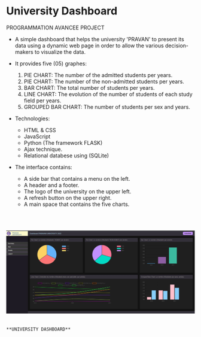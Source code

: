 # University Dashboard
PROGRAMMATION AVANCEE PROJECT

* A simple dashboard that helps the university 'PRAVAN' to present its data using a dynamic web page in order to allow the various decision-makers
to visualize the data.

* It provides five (05) graphes:
  1. PIE CHART: The number of the admitted students per years.
  2. PIE CHART: The number of the non-admitted students per years.
  3. BAR CHART: The total number of students per years.
  4. LINE CHART: The evolution of the number of students of each study field per years.
  5. GROUPED BAR CHART: The number of students per sex and years.

* Technologies:
  - HTML & CSS
  - JavaScript
  - Python (The framework FLASK)
  - Ajax technique.
  - Relational databese using (SQLite)

* The interface contains:
  - A side bar that contains a menu on the left.
  - A header and a footer.
  - The logo of the university on the upper left.
  - A refresh button on the upper right.
  - A main space that contains the five charts.
 
 </br>
 </br>

![Dashboard](Dashboard.JPG)

                                                                      **UNIVERSITY DASHBOARD**
